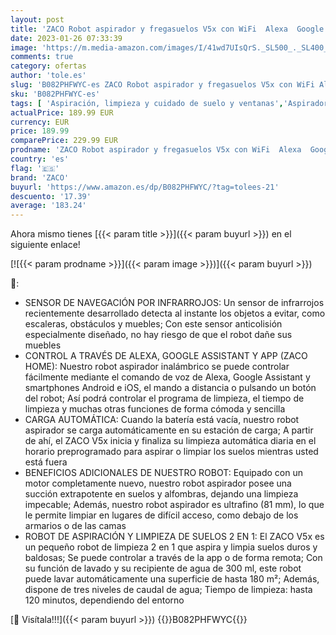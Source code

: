 ```yaml
---
layout: post
title: 'ZACO Robot aspirador y fregasuelos V5x con WiFi  Alexa  Google  App  Aspiradora y fregadora 2en1 para suelos duros  madera  parquet y alfombras  Robots aspiradores para perros y pelos de mascotas'
date: 2023-01-26 07:33:39
image: 'https://m.media-amazon.com/images/I/41wd7UIsQrS._SL500_._SL400_.jpg'
comments: true
category: ofertas
author: 'tole.es'
slug: 'B082PHFWYC-es ZACO Robot aspirador y fregasuelos V5x con WiFi Alexa...'
sku: 'B082PHFWYC-es'
tags: [ 'Aspiración, limpieza y cuidado de suelo y ventanas','Aspiradoras','Hogar y cocina','Robots aspiradores','alexa','zaco','🇪🇸', ]
actualPrice: 189.99 EUR
currency: EUR
price: 189.99
comparePrice: 229.99 EUR
prodname: 'ZACO Robot aspirador y fregasuelos V5x con WiFi  Alexa  Google  App  Aspiradora y fregadora 2en1 para suelos duros  madera  parquet y alfombras  Robots aspiradores para perros y pelos de mascotas'
country: 'es'
flag: '🇪🇸'
brand: 'ZACO'
buyurl: 'https://www.amazon.es/dp/B082PHFWYC/?tag=tolees-21'
descuento: '17.39'
average: '183.24'
---
```


Ahora mismo tienes [{{< param title >}}]({{< param buyurl >}}) en el siguiente enlace!

[![{{< param prodname >}}]({{< param image >}})]({{< param buyurl >}})

🔎:

- SENSOR DE NAVEGACIÓN POR INFRARROJOS: Un sensor de infrarrojos recientemente desarrollado detecta al instante los objetos a evitar, como escaleras, obstáculos y muebles; Con este sensor anticolisión especialmente diseñado, no hay riesgo de que el robot dañe sus muebles
- CONTROL A TRAVÉS DE ALEXA, GOOGLE ASSISTANT Y APP (ZACO HOME): Nuestro robot aspirador inalámbrico se puede controlar fácilmente mediante el comando de voz de Alexa, Google Assistant y smartphones Android e iOS, el mando a distancia o pulsando un botón del robot; Así podrá controlar el programa de limpieza, el tiempo de limpieza y muchas otras funciones de forma cómoda y sencilla
- CARGA AUTOMÁTICA: Cuando la batería está vacía, nuestro robot aspirador se carga automáticamente en su estación de carga; A partir de ahí, el ZACO V5x inicia y finaliza su limpieza automática diaria en el horario preprogramado para aspirar o limpiar los suelos mientras usted está fuera
- BENEFICIOS ADICIONALES DE NUESTRO ROBOT: Equipado con un motor completamente nuevo, nuestro robot aspirador posee una succión extrapotente en suelos y alfombras, dejando una limpieza impecable; Además, nuestro robot aspirador es ultrafino (81 mm), lo que le permite limpiar en lugares de difícil acceso, como debajo de los armarios o de las camas
- ROBOT DE ASPIRACIÓN Y LIMPIEZA DE SUELOS 2 EN 1: El ZACO V5x es un pequeño robot de limpieza 2 en 1 que aspira y limpia suelos duros y baldosas; Se puede controlar a través de la app o de forma remota; Con su función de lavado y su recipiente de agua de 300 ml, este robot puede lavar automáticamente una superficie de hasta 180 m²; Además, dispone de tres niveles de caudal de agua; Tiempo de limpieza: hasta 120 minutos, dependiendo del entorno

[🛒 Visítala!!!]({{< param buyurl >}})
{{<world>}}B082PHFWYC{{</world>}}
